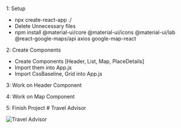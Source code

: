 1: Setup
- npx create-react-app ./
- Delete Unnecessary files
- npm install @material-ui/core @material-ui/icons @material-ui/lab @react-google-maps/api axios google-map-react

2: Create Components
- Create Components [Header, List, Map, PlaceDetails]
- Import them into App.js
- Import CssBaseline, Grid into App.js

3: Work on Header Component

4: Work on Map Component

5: Finish Project # Travel Advisor

![Travel Advisor](https://i.ibb.co/qph2cZn/image.pngg)